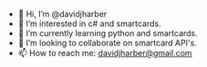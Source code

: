 - 👋 Hi, I’m @davidjharber
- 👀 I’m interested in c# and smartcards.
- 🌱 I’m currently learning python and smartcards.
- 💞️ I’m looking to collaborate on smartcard API's.
- 📫 How to reach me: davidjharber@gmail.com

<!---
davidjharber/davidjharber is a ✨ special ✨ repository because its `README.md` (this file) appears on your GitHub profile.
You can click the Preview link to take a look at your changes.
--->
